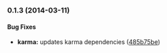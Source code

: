 <a name="0.1.3"></a>
### 0.1.3 (2014-03-11)


#### Bug Fixes

* **karma:** updates karma dependencies ([485b75be](https://github.com/sofa/sofa-device-service/commit/485b75be9a0308349746cffab70f0f2492012b56))


